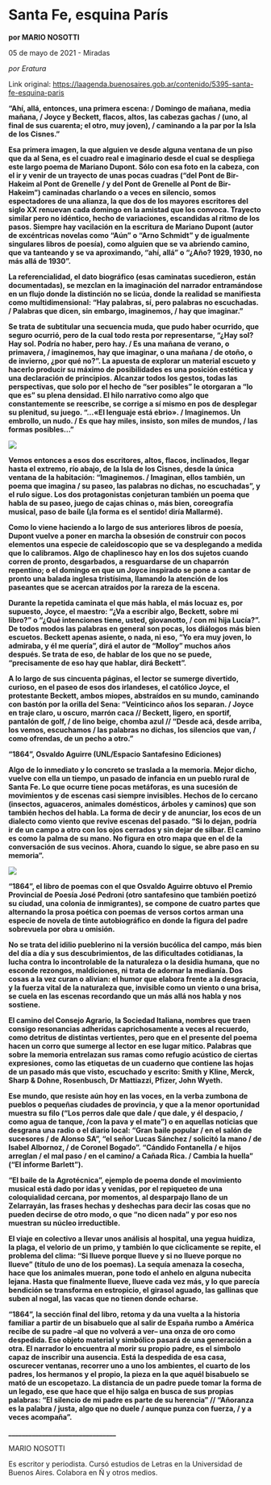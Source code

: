 # Santa Fe, esquina París

**por MARIO NOSOTTI**

05 de mayo de 2021 - Miradas

_por Eratura_

Link original: https://laagenda.buenosaires.gob.ar/contenido/5395-santa-fe-esquina-paris



**“Ahí, allá, entonces, una primera escena: / Domingo de mañana, media mañana, / Joyce y Beckett, flacos, altos, las cabezas gachas / (uno, al final de sus cuarenta; el otro, muy joven), / caminando a la par por la Isla de los Cisnes.”**




**Esa primera imagen, la que alguien ve desde alguna ventana de un piso que da al Sena, es el cuadro real e imaginario desde el cual se despliega este largo poema de Mariano Dupont. Sólo con esa foto en la cabeza, con el ir y venir de un trayecto de unas pocas cuadras (“del Pont de Bir-Hakeim al Pont de Grenelle / y del Pont de Grenelle al Pont de Bir-Hakeim”) caminadas charlando o a veces en silencio, somos espectadores de una alianza, la que dos de los mayores escritores del siglo XX renuevan cada domingo en la amistad que los convoca. Trayecto similar pero no idéntico, hecho de variaciones, escandidas al ritmo de los pasos. Siempre hay vacilación en la escritura de Mariano Dupont (autor de excéntricas novelas como “Aún” o “Arno Schmidt” y de igualmente singulares libros de poesía), como alguien que se va abriendo camino, que va tanteando y se va aproximando, “ahí, allá” o “¿Año? 1929, 1930, no más allá de 1930”.**




**La referencialidad, el dato biográfico (esas caminatas sucedieron, están documentadas), se mezclan en la imaginación del narrador entramándose en un flujo donde la distinción no se licúa, donde la realidad se manifiesta como multidimensional: “Hay palabras, sí, pero palabras no escuchadas. / Palabras que dicen, sin embargo, imaginemos, / hay que imaginar.”**




**Se trata de subtitular una secuencia muda, que pudo haber ocurrido, que seguro ocurrió, pero de la cual todo resta por representarse, “¿Hay sol? Hay sol. Podría no haber, pero hay. / Es una mañana de verano, o primavera, / imaginemos, hay que imaginar, o una mañana / de otoño, o de invierno, ¿por qué no?”. La apuesta de explorar un material escueto y hacerlo producir su máximo de posibilidades es una posición estética y una declaración de principios. Alcanzar todos los gestos, todas las perspectivas, que solo por el hecho de “ser posibles” le otorgaran a “lo que es” su plena densidad. El hilo narrativo como algo que constantemente se reescribe, se corrige a sí mismo en pos de desplegar su plenitud, su juego. “…«El lenguaje está ebrio». / Imaginemos. Un embrollo, un nudo. / Es que hay miles, insisto, son miles de mundos, / las formas posibles…”**




![](https://cdn.flowlikemusic.com/files/images/48644/28412375-345b-45e0-902d-915620f5003b.jpg)




**Vemos entonces a esos dos escritores, altos, flacos, inclinados, llegar hasta el extremo, río abajo, de la Isla de los Cisnes, desde la única ventana de la habitación: “Imaginemos. / Imaginan, ellos también, un poema que imagina / su paseo, las palabras no dichas, no escuchadas”, y el rulo sigue. Los dos protagonistas conjeturan también un poema que habla de su paseo, juego de cajas chinas o, más bien, coreografía musical, paso de baile (¡la forma es el sentido! diría Mallarmé).**




**Como lo viene haciendo a lo largo de sus anteriores libros de poesía, Dupont vuelve a poner en marcha la obsesión de construir con pocos elementos una especie de caleidoscopio que se va desplegando a medida que lo calibramos. Algo de chaplinesco hay en los dos sujetos cuando corren de pronto, desgarbados, a resguardarse de un chaparrón repentino; o el domingo en que un Joyce inspirado se pone a cantar de pronto una balada inglesa tristísima, llamando la atención de los paseantes que se acercan atraídos por la rareza de la escena.**




**Durante la repetida caminata el que más habla, el más locuaz es, por supuesto, Joyce, el maestro: “¿Va a escribir algo, Beckett, sobre mi libro?” o “¿Qué intenciones tiene, usted, giovanotto, / con mi hija Lucía?”. De todos modos las palabras en general son pocas, los diálogos más bien escuetos. Beckett apenas asiente, o nada, ni eso, “Yo era muy joven, lo admiraba, y él me quería”, dirá el autor de “Molloy” muchos años después. Se trata de eso, de hablar de los que no se puede, “precisamente de eso hay que hablar, dirá Beckett”.**




**A lo largo de sus cincuenta páginas, el lector se sumerge divertido, curioso, en el paseo de esos dos irlandeses, el católico Joyce, el protestante Beckett, ambos miopes, abstraídos en su mundo, caminando con bastón por la orilla del Sena: “Veinticinco años los separan. / Joyce en traje claro, u oscuro, marrón caca // Beckett, ligero, en sportif, pantalón de golf, / de lino beige, chomba azul // “Desde acá, desde arriba, los vemos, escuchamos / las palabras no dichas, los silencios que van, / como ofrendas, de un pecho a otro.”**




**“1864”, Osvaldo Aguirre (UNL/Espacio Santafesino Ediciones)**




**Algo de lo inmediato y lo concreto se traslada a la memoria. Mejor dicho, vuelve con ella un tiempo, un pasado de infancia en un pueblo rural de Santa Fe. Lo que ocurre tiene pocas metáforas, es una sucesión de movimientos y de escenas casi siempre invisibles. Hechos de lo cercano (insectos, aguaceros, animales domésticos, árboles y caminos) que son también hechos del habla. La forma de decir y de anunciar, los ecos de un dialecto como viento que revive escenas del pasado. “Si lo dejan, podría ir de un campo a otro con los ojos cerrados y sin dejar de silbar. El camino es como la palma de su mano. No figura en otro mapa que en el de la conversación de sus vecinos. Ahora, cuando lo sigue, se abre paso en su memoria”.**




![](https://cdn.flowlikemusic.com/files/images/48646/cd40ce78-3472-4255-bacc-a2f237f3d047.jpg)




**“1864”, el libro de poemas con el que Osvaldo Aguirre obtuvo el Premio Provincial de Poesía José Pedroni (otro santafesino que también poetizó su ciudad, una colonia de inmigrantes), se compone de cuatro partes que alternando la prosa poética con poemas de versos cortos arman una especie de novela de tinte autobiográfico en donde la figura del padre sobrevuela por obra u omisión.**




**No se trata del idilio pueblerino ni la versión bucólica del campo, más bien del día a día y sus descubrimientos, de las dificultades cotidianas, la lucha contra lo incontrolable de la naturaleza o la desidia humana, que no esconde rezongos, maldiciones, ni trata de adornar la medianía. Dos cosas a la vez curan o alivian: el humor que elabora frente a la desgracia, y la fuerza vital de la naturaleza que, invisible como un viento o una brisa, se cuela en las escenas recordando que un más allá nos habla y nos sostiene.**




**El camino del Consejo Agrario, la Sociedad Italiana, nombres que traen consigo resonancias adheridas caprichosamente a veces al recuerdo, como detritus de distintas vertientes, pero que en el presente del poema hacen un corro que sumerge al lector en ese lugar mítico. Palabras que sobre la memoria entrelazan sus ramas como refugio acústico de ciertas expresiones, como las etiquetas de un cuaderno que contiene las hojas de un pasado más que visto, escuchado y escrito: Smith y Kline, Merck, Sharp & Dohne, Rosenbusch, Dr Mattiazzi, Pfizer, John Wyeth.**




**Ese mundo, que resiste aún hoy en las voces, en la verba zumbona de pueblos o pequeñas ciudades de provincia, y que a la menor oportunidad muestra su filo (“Los perros dale que dale / que dale, y él despacio, / como agua de tanque, /con la pava y el mate”) o en aquellas noticias que desgrana una radio o el diario local: “Gran baile popular / en el salón de sucesores / de Alonso SA”, “el señor Lucas Sánchez / solicitó la mano / de Isabel Albornoz, / de Coronel Bogado”. “Cándido Fontanella / e hijos arreglan / el mal paso / en el camino/ a Cañada Rica. / Cambia la huella” (“El informe Barlett”).**




**“El baile de la Agrotécnica”, ejemplo de poema donde el movimiento musical está dado por idas y venidas, por el repiqueteo de una coloquialidad cercana, por momentos, al desparpajo llano de un Zelarrayán, las frases hechas y deshechas para decir las cosas que no pueden decirse de otro modo, o que “no dicen nada” y por eso nos muestran su núcleo irreductible.**




**El viaje en colectivo a llevar unos análisis al hospital, una yegua huidiza, la plaga, el velorio de un primo, y también lo que cíclicamente se repite, el problema del clima: “Si llueve porque llueve y si no llueve porque no llueve” (título de uno de los poemas). La sequía amenaza la cosecha, hace que los animales mueran, pone todo el anhelo en alguna nubecita lejana. Hasta que finalmente llueve, llueve cada vez más, y lo que parecía bendición se transforma en estropicio, el girasol aguado, las gallinas que suben al nogal, las vacas que no tienen donde echarse.**




**“1864”, la sección final del libro, retoma y da una vuelta a la historia familiar a partir de un bisabuelo que al salir de España rumbo a América recibe de su padre –al que no volverá a ver– una onza de oro como despedida. Ese objeto material y simbólico pasará de una generación a otra. El narrador lo encuentra al morir su propio padre, es el símbolo capaz de inscribir una ausencia. Está la despedida de esa casa, oscurecer ventanas, recorrer uno a uno los ambientes, el cuarto de los padres, los hermanos y el propio, la pieza en la que aquél bisabuelo se mató de un escopetazo. La distancia de un padre puede tomar la forma de un legado, ese que hace que el hijo salga en busca de sus propias palabras: “El silencio de mi padre es parte de su herencia” // “Añoranza es la palabra / justa, algo que no duele / aunque punza con fuerza, / y a veces acompaña”.**




**\_\_\_\_\_\_\_\_\_\_\_\_\_\_\_\_\_\_\_\_\_\_\_\_\_\_\_\_\_\_\_\_**




MARIO NOSOTTI




Es escritor y periodista. Cursó estudios de Letras en la Universidad de Buenos Aires. Colabora en Ñ y otros medios.



